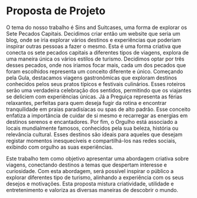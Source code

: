 # Proposta de Projeto

O tema do nosso trabalho é Sins and Suitcases, uma forma de explorar os Sete Pecados Capitais. Decidimos criar então um website que seria um blog, onde se iria explorar vários destinos e experiências que poderiam inspirar outras pessoas a fazer o mesmo. Esta é uma forma criativa que conecta os sete pecados capitais a diferentes tipos de viagens, explora de uma maneira única os vários estilos de turismo.
​Decidimos optar por três desses pecados, onde nos iriamos focar mais, cada um dos pecados que foram escolhidos representa um conceito diferente e único.
​Começando pela Gula, destacamos viagens gastronômicas que exploram destinos conhecidos pelos seus pratos típicos e festivais culinários. Esses roteiros serão uma verdadeira celebração dos sentidos, permitindo que os viajantes se deliciem com experiências únicas. Já a Preguiça representa as férias relaxantes, perfeitas para quem deseja fugir da rotina e encontrar tranquilidade em praias paradisíacas ou spas de alto padrão. Esse conceito enfatiza a importância de cuidar de si mesmo e recarregar as energias em destinos serenos e encantadores. Por fim, o Orgulho está associado a locais mundialmente famosos, conhecidos pela sua beleza, história ou relevância cultural. Esses destinos são ideais para aqueles que desejam registar momentos inesquecíveis e compartilhá-los nas redes sociais, exibindo com orgulho as suas experiências.
 
​Este trabalho tem como objetivo apresentar uma abordagem criativa sobre viagens, conectando destinos a temas que despertam interesse e curiosidade. Com esta abordagem, será possível inspirar o público a explorar diferentes tipo de turismo, alinhando a experiência com os seus desejos e motivações. Esta proposta mistura criatividade, utilidade e entretenimento e valoriza as diversas maneiras de descobrir o mundo.

